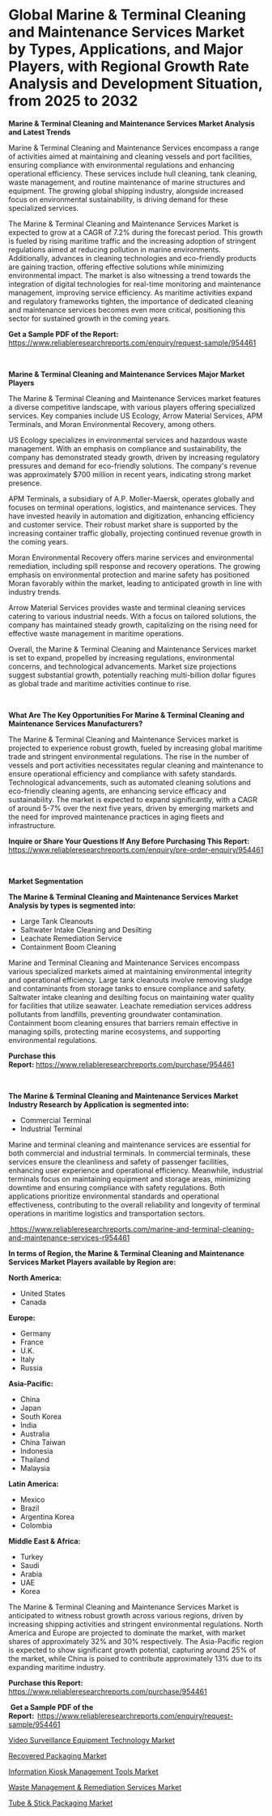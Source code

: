 <p><h1>Global Marine & Terminal Cleaning and Maintenance Services Market by Types, Applications, and Major Players, with Regional Growth Rate Analysis and Development Situation, from 2025 to 2032</h1></p><p><strong>Marine & Terminal Cleaning and Maintenance Services Market Analysis and Latest Trends</strong></p>
<p><p>Marine & Terminal Cleaning and Maintenance Services encompass a range of activities aimed at maintaining and cleaning vessels and port facilities, ensuring compliance with environmental regulations and enhancing operational efficiency. These services include hull cleaning, tank cleaning, waste management, and routine maintenance of marine structures and equipment. The growing global shipping industry, alongside increased focus on environmental sustainability, is driving demand for these specialized services.</p><p>The Marine & Terminal Cleaning and Maintenance Services Market is expected to grow at a CAGR of 7.2% during the forecast period. This growth is fueled by rising maritime traffic and the increasing adoption of stringent regulations aimed at reducing pollution in marine environments. Additionally, advances in cleaning technologies and eco-friendly products are gaining traction, offering effective solutions while minimizing environmental impact. The market is also witnessing a trend towards the integration of digital technologies for real-time monitoring and maintenance management, improving service efficiency. As maritime activities expand and regulatory frameworks tighten, the importance of dedicated cleaning and maintenance services becomes even more critical, positioning this sector for sustained growth in the coming years.</p></p>
<p><strong>Get a Sample PDF of the Report:&nbsp;</strong> <a href="https://www.reliableresearchreports.com/enquiry/request-sample/954461?utm_campaign=36&utm_medium=2&utm_source=Github&utm_content=ia&utm_term=07032025&utm_id=marine-terminal-cleaning-and-maintenance-services">https://www.reliableresearchreports.com/enquiry/request-sample/954461</a></p>
<p>&nbsp;</p>
<p><strong>Marine & Terminal Cleaning and Maintenance Services Major Market Players</strong></p>
<p><p>The Marine & Terminal Cleaning and Maintenance Services market features a diverse competitive landscape, with various players offering specialized services. Key companies include US Ecology, Arrow Material Services, APM Terminals, and Moran Environmental Recovery, among others.</p><p>US Ecology specializes in environmental services and hazardous waste management. With an emphasis on compliance and sustainability, the company has demonstrated steady growth, driven by increasing regulatory pressures and demand for eco-friendly solutions. The company's revenue was approximately $700 million in recent years, indicating strong market presence.</p><p>APM Terminals, a subsidiary of A.P. Moller-Maersk, operates globally and focuses on terminal operations, logistics, and maintenance services. They have invested heavily in automation and digitization, enhancing efficiency and customer service. Their robust market share is supported by the increasing container traffic globally, projecting continued revenue growth in the coming years.</p><p>Moran Environmental Recovery offers marine services and environmental remediation, including spill response and recovery operations. The growing emphasis on environmental protection and marine safety has positioned Moran favorably within the market, leading to anticipated growth in line with industry trends.</p><p>Arrow Material Services provides waste and terminal cleaning services catering to various industrial needs. With a focus on tailored solutions, the company has maintained steady growth, capitalizing on the rising need for effective waste management in maritime operations.</p><p>Overall, the Marine & Terminal Cleaning and Maintenance Services market is set to expand, propelled by increasing regulations, environmental concerns, and technological advancements. Market size projections suggest substantial growth, potentially reaching multi-billion dollar figures as global trade and maritime activities continue to rise.</p></p>
<p>&nbsp;</p>
<p><strong>What Are The Key Opportunities For Marine & Terminal Cleaning and Maintenance Services Manufacturers?</strong></p>
<p><p>The Marine & Terminal Cleaning and Maintenance Services market is projected to experience robust growth, fueled by increasing global maritime trade and stringent environmental regulations. The rise in the number of vessels and port activities necessitates regular cleaning and maintenance to ensure operational efficiency and compliance with safety standards. Technological advancements, such as automated cleaning solutions and eco-friendly cleaning agents, are enhancing service efficacy and sustainability. The market is expected to expand significantly, with a CAGR of around 5-7% over the next five years, driven by emerging markets and the need for improved maintenance practices in aging fleets and infrastructure.</p></p>
<p><strong>Inquire or Share Your Questions If Any Before Purchasing This Report:</strong> <a href="https://www.reliableresearchreports.com/enquiry/pre-order-enquiry/954461?utm_campaign=36&utm_medium=2&utm_source=Github&utm_content=ia&utm_term=07032025&utm_id=marine-terminal-cleaning-and-maintenance-services">https://www.reliableresearchreports.com/enquiry/pre-order-enquiry/954461</a></p>
<p>&nbsp;</p>
<p><strong>Market Segmentation</strong></p>
<p><strong>The Marine & Terminal Cleaning and Maintenance Services Market Analysis by types is segmented into:</strong></p>
<p><ul><li>Large Tank Cleanouts</li><li>Saltwater Intake Cleaning and Desilting</li><li>Leachate Remediation Service</li><li>Containment Boom Cleaning</li></ul></p>
<p><p>Marine and Terminal Cleaning and Maintenance Services encompass various specialized markets aimed at maintaining environmental integrity and operational efficiency. Large tank cleanouts involve removing sludge and contaminants from storage tanks to ensure compliance and safety. Saltwater intake cleaning and desilting focus on maintaining water quality for facilities that utilize seawater. Leachate remediation services address pollutants from landfills, preventing groundwater contamination. Containment boom cleaning ensures that barriers remain effective in managing spills, protecting marine ecosystems, and supporting environmental regulations.</p></p>
<p><strong>Purchase this Report:&nbsp;</strong><a href="https://www.reliableresearchreports.com/purchase/954461?utm_campaign=36&utm_medium=2&utm_source=Github&utm_content=ia&utm_term=07032025&utm_id=marine-terminal-cleaning-and-maintenance-services">https://www.reliableresearchreports.com/purchase/954461</a></p>
<p>&nbsp;</p>
<p><strong>The Marine & Terminal Cleaning and Maintenance Services Market Industry Research by Application is segmented into:</strong></p>
<p><ul><li>Commercial Terminal</li><li>Industrial Terminal</li></ul></p>
<p><p>Marine and terminal cleaning and maintenance services are essential for both commercial and industrial terminals. In commercial terminals, these services ensure the cleanliness and safety of passenger facilities, enhancing user experience and operational efficiency. Meanwhile, industrial terminals focus on maintaining equipment and storage areas, minimizing downtime and ensuring compliance with safety regulations. Both applications prioritize environmental standards and operational effectiveness, contributing to the overall reliability and longevity of terminal operations in maritime logistics and transportation sectors.</p></p>
<p><a href="https://www.reliableresearchreports.com/marine-and-terminal-cleaning-and-maintenance-services-r954461?utm_campaign=36&utm_medium=2&utm_source=Github&utm_content=ia&utm_term=07032025&utm_id=marine-terminal-cleaning-and-maintenance-services">&nbsp;https://www.reliableresearchreports.com/marine-and-terminal-cleaning-and-maintenance-services-r954461</a></p>
<p><strong>In terms of Region, the Marine & Terminal Cleaning and Maintenance Services Market Players available by Region are:</strong></p>
<p>
    <p> <strong> North America: </strong>
        <ul>
            <li>United States</li>
            <li>Canada</li>
        </ul>
        </p> 
    <p> <strong> Europe: </strong>
        <ul>
            <li>Germany</li>
            <li>France</li>
            <li>U.K.</li>
            <li>Italy</li>
            <li>Russia</li>
        </ul>
        </p> 
    <p> <strong> Asia-Pacific: </strong>
        <ul>
            <li>China</li>
            <li>Japan</li>
            <li>South Korea</li>
            <li>India</li>
            <li>Australia</li>
            <li>China Taiwan</li>
            <li>Indonesia</li>
            <li>Thailand</li>
            <li>Malaysia</li>
        </ul>
        </p> 
    <p> <strong> Latin America: </strong>
        <ul>
            <li>Mexico</li>
            <li>Brazil</li>
            <li>Argentina Korea</li>
            <li>Colombia</li>
        </ul>
        </p> 
    <p> <strong> Middle East & Africa: </strong>
        <ul>
            <li>Turkey</li>
            <li>Saudi</li>
            <li>Arabia</li>
            <li>UAE</li>
            <li>Korea</li>
        </ul>
    </p>
    </p>
<p><p>The Marine & Terminal Cleaning and Maintenance Services Market is anticipated to witness robust growth across various regions, driven by increasing shipping activities and stringent environmental regulations. North America and Europe are projected to dominate the market, with market shares of approximately 32% and 30% respectively. The Asia-Pacific region is expected to show significant growth potential, capturing around 25% of the market, while China is poised to contribute approximately 13% due to its expanding maritime industry.</p></p>
<p><strong>Purchase this Report: </strong><a href="https://www.reliableresearchreports.com/purchase/954461?utm_campaign=36&utm_medium=2&utm_source=Github&utm_content=ia&utm_term=07032025&utm_id=marine-terminal-cleaning-and-maintenance-services">https://www.reliableresearchreports.com/purchase/954461</a></p>
<p>&nbsp;<strong>Get a Sample PDF of the Report:&nbsp;&nbsp;</strong><a href="https://www.reliableresearchreports.com/enquiry/request-sample/954461?utm_campaign=36&utm_medium=2&utm_source=Github&utm_content=ia&utm_term=07032025&utm_id=marine-terminal-cleaning-and-maintenance-services">https://www.reliableresearchreports.com/enquiry/request-sample/954461</a></p>
<p><strong></strong></p>
<p><p><a href="https://github.com/elroddrewspm/Market-Research-Report-List-1/blob/main/video-surveillance-equipment-technology-market.md?utm_campaign=36&utm_medium=2&utm_source=Github&utm_content=ia&utm_term=07032025&utm_id=marine-terminal-cleaning-and-maintenance-services">Video Surveillance Equipment Technology Market</a></p><p><a href="https://github.com/mokeleveisel/Market-Research-Report-List-1/blob/main/recovered-packaging-market.md?utm_campaign=36&utm_medium=2&utm_source=Github&utm_content=ia&utm_term=07032025&utm_id=marine-terminal-cleaning-and-maintenance-services">Recovered Packaging Market</a></p><p><a href="https://github.com/adelanwkadua/Market-Research-Report-List-1/blob/main/information-kiosk-management-tools-market.md?utm_campaign=36&utm_medium=2&utm_source=Github&utm_content=ia&utm_term=07032025&utm_id=marine-terminal-cleaning-and-maintenance-services">Information Kiosk Management Tools Market</a></p><p><a href="https://github.com/helmeludu/Market-Research-Report-List-1/blob/main/waste-management-remediation-services-market.md?utm_campaign=36&utm_medium=2&utm_source=Github&utm_content=ia&utm_term=07032025&utm_id=marine-terminal-cleaning-and-maintenance-services">Waste Management & Remediation Services Market</a></p><p><a href="https://github.com/baheraennika/Market-Research-Report-List-1/blob/main/tube-stick-packaging-market.md?utm_campaign=36&utm_medium=2&utm_source=Github&utm_content=ia&utm_term=07032025&utm_id=marine-terminal-cleaning-and-maintenance-services">Tube & Stick Packaging Market</a></p></p>
